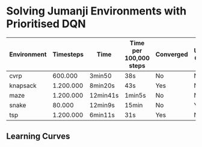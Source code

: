 # Solving Jumanji Environments with Prioritised DQN

| Environment | Timesteps | Time    | Time per 100,000 steps | Converged | Uses CNN |
| ----------- | --------- | ------- | ---------------------- | --------- | -------- |
| cvrp        | 600.000   | 3min50  | 38s                    | No        | No       |
| knapsack    | 1.200.000 | 8min20s | 43s                    | Yes       | No       |
| maze        | 1.200.000 | 12min41s| 1min5s                 | No        | No       |
| snake       | 80.000    | 12min9s | 15min                  | No        | Yes      |
| tsp         | 1.200.000 | 6min11s | 31s                    | Yes       | No       |

## Learning Curves
<!-- 
<div align="center">
  <div style="display: flex; justify-content: center;">
    <div style="margin-right: 20px;">
      <img src="https://github.com/RPegoud/Temporal-Difference-learning/blob/main/videos/q_learning_state_values.gif?raw=true" alt="Image 1" width="300" />
      <p align="center"><em>Q-learning</em></p>
    </div>
    <div style="margin-right: 20px;">
      <img src="https://github.com/RPegoud/Temporal-Difference-learning/blob/main/videos/dyna_q_state_values.gif?raw=true" alt="Image 2" width="280" />
      <p align="center"><em>Dyna-Q</em></p>
    </div>
    <div>
      <img src="https://github.com/RPegoud/Temporal-Difference-learning/blob/main/videos/dyna_q_plus_state_values.gif?raw=true" alt="Image 3" width="290" />
      <p align="center"><em>Dyna-Q+</em></p>
    </div>
  </div>
</div> -->